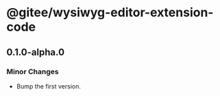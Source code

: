 # @gitee/wysiwyg-editor-extension-code

## 0.1.0-alpha.0

### Minor Changes

- Bump the first version.

